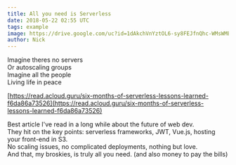 ```yaml
---
title: All you need is Serverless
date: 2018-05-22 02:55 UTC
tags: example
image: https://drive.google.com/uc?id=1dAkchVnYztOL6-sy8FEJfnQhc-WMsWME
author: Nick
---
```


Imagine theres no servers  
Or autoscaling groups  
Imagine all the people  
Living life in peace  

[https://read.acloud.guru/six-months-of-serverless-lessons-learned-f6da86a73526](https://read.acloud.guru/six-months-of-serverless-lessons-learned-f6da86a73526)


Best article I've read in a long while about the future of web dev.  
They hit on the key points: serverless frameworks, JWT, Vue.js, hosting your front-end in S3.  
No scaling issues, no complicated deployments, nothing but love.  
And that, my broskies, is truly all you need. (and also money to pay the bills) 
